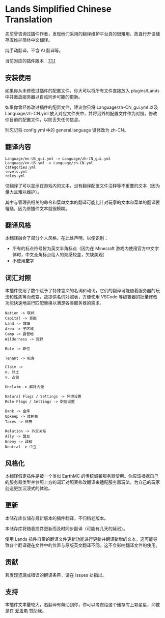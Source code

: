 # Lands Simplified Chinese Translation

先前曾咨询过插件作者，发现他们采用的翻译维护平台真的很难用，故自行开设储存库维护简体中文翻译。

纯手动翻译，不含 AI 翻译等。

当前对应的插件版本：[7.1.1](https://www.spigotmc.org/resources/lands-%E2%AD%95-land-claim-plugin-%E2%9C%85-grief-prevention-protection-gui-management-nations-wars-1-20-support.53313/updates)

## 安装使用

如果你从未修改过插件的配置文件，你大可以将所有文件直接放入 plugins/Lands 中并重启服务器以自动同步可能的更新。

如果你曾经修改过插件的配置文件，建议你只将 Language/zh-CN_gui.yml 以及 Language/zh-CN.yml 放入对应文件夹中，并将另外的配置文件作为对照，修改你目前的配置文件，以防丢失任何信息。

别忘记将 config.yml 中的 general.language 键修改为 zh-CN。

## 翻译内容

```
Language/en-US_gui.yml -> Language/zh-CN_gui.yml
Language/en-US.yml -> Language/zh-CN.yml
categories.yml
levels.yml
roles.yml
```

仅翻译了可以显示在游戏内的文本，没有翻译配置文件注释等不重要的文本（因为量大且难以维护）。

其中与管理员相关的命令和菜单文本的翻译可能比针对玩家的文本和菜单的翻译要粗糙，因为原插件文本就很模糊。

## 翻译风格

本翻译融合了部分个人风格，在此处声明，以便识别：

- 所有的标点符号皆为英文半角标点（因为在 Minecraft 游戏内使用官方中文字体时，中文全角标点给人的观感较差，欠缺美观）
- 不使用**您**字

## 词汇对照

本插件使用了数个赋予了特殊含义的名词和动词，它们的翻译可能随着服务器的玩法和性质等而改变，故提供名词对照表，方便使用 VSCode 等编辑器的批量修改功能快速地进行匹配替换以满足各类服务器的需求。

```
Nation -> 联邦
Capital -> 首都
Land -> 城镇
Area -> 子区域
Camp -> 露营地
Wilderness -> 荒野

Role -> 职位

Tenant -> 租客

Claim -> 
n. 领土
v. 占领

Unclaim -> 解除占领

Natural Flags / Settings -> 环境设置
Role Flags / Settings -> 职位设置

Bank -> 金库
Upkeep -> 维护费
Taxes -> 税费

Relation -> 外交关系
Ally -> 盟友
Enemy -> 政敌
Neutral -> 中立
```

## 风格化

本翻译假定插件是被一个类似 EarthMC 的传统城镇服务器使用。你应该根据自己的服务器类型并参照上方的词汇对照表修改翻译来适配服务器玩法，为自己的玩家创造更加沉浸式的体验。

## 更新

本储存库仅储存最新版本的插件翻译，不归档老版本。

本储存库将随着插件更新而及时同步翻译（可能有几天的延迟）。

使用 Lands 插件自带的翻译文件更新功能进行更新并翻译新增的文本，这可能导致各个翻译键在文件中的位置与原版英文翻译不同。这不会影响翻译文件的使用。

## 贡献

若发现遗漏或错误的翻译条目，请在 Issues 处指出。

## 支持

本插件文本量较大，若翻译有帮助到你，你可以考虑给这个储存库上颗星星，抑或是在 [爱发电](https://afdian.net/a/ForestRealm) 赞助我。